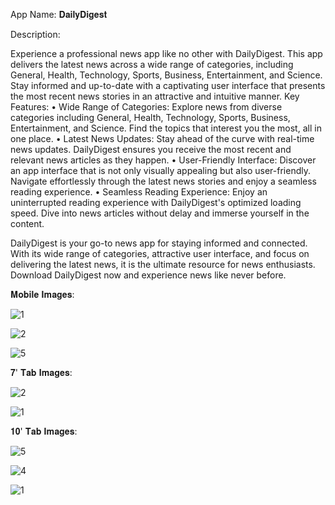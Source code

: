 App Name: 𝐃𝐚𝐢𝐥𝐲𝐃𝐢𝐠𝐞𝐬𝐭

Description: 

Experience a professional news app like no other with DailyDigest. This app delivers the latest news across a wide range of categories, including General, Health, Technology, Sports, Business, Entertainment, and Science. Stay informed and up-to-date with a captivating user interface that presents the most recent news stories in an attractive and intuitive manner.
Key Features:
•	Wide Range of Categories: Explore news from diverse categories including General, Health, Technology, Sports, Business, Entertainment, and Science. Find the topics that interest you the most, all in one place.
•	Latest News Updates: Stay ahead of the curve with real-time news updates. DailyDigest ensures you receive the most recent and relevant news articles as they happen.
•	User-Friendly Interface: Discover an app interface that is not only visually appealing but also user-friendly. Navigate effortlessly through the latest news stories and enjoy a seamless reading experience.
•	Seamless Reading Experience: Enjoy an uninterrupted reading experience with DailyDigest's optimized loading speed. Dive into news articles without delay and immerse yourself in the content.

DailyDigest is your go-to news app for staying informed and connected. With its wide range of categories, attractive user interface, and focus on delivering the latest news, it is the ultimate resource for news enthusiasts. Download DailyDigest now and experience news like never before.

𝐌𝐨𝐛𝐢𝐥𝐞 𝐈𝐦𝐚𝐠𝐞𝐬:

![1](https://github.com/djnikam/NewsApplication/assets/100481110/3b996e68-65af-4c20-9b67-faf758779f26)

![2](https://github.com/djnikam/NewsApplication/assets/100481110/3fd4a174-d34e-43b6-808f-9c11369c9e2d)

![5](https://github.com/djnikam/NewsApplication/assets/100481110/321f3307-1a42-4f4f-a7cd-7d05b477f94d)


𝟕' 𝐓𝐚𝐛 𝐈𝐦𝐚𝐠𝐞𝐬:

![2](https://github.com/djnikam/NewsApplication/assets/100481110/360cb29f-d8cc-4268-aa3d-3c8d3e30aaad)

![1](https://github.com/djnikam/NewsApplication/assets/100481110/8ecbdf00-53e9-4ad7-904f-873e65cd547a)

𝟏𝟎' 𝐓𝐚𝐛 𝐈𝐦𝐚𝐠𝐞𝐬:

![5](https://github.com/djnikam/NewsApplication/assets/100481110/e3caddc7-0eee-4a85-ab8c-693e5f0733a7)

![4](https://github.com/djnikam/NewsApplication/assets/100481110/261f46c2-da67-46b1-8724-3e835ea4b817)

![1](https://github.com/djnikam/NewsApplication/assets/100481110/f4b48ef0-9d62-4b99-b1bc-1cc66d2b7da3)











